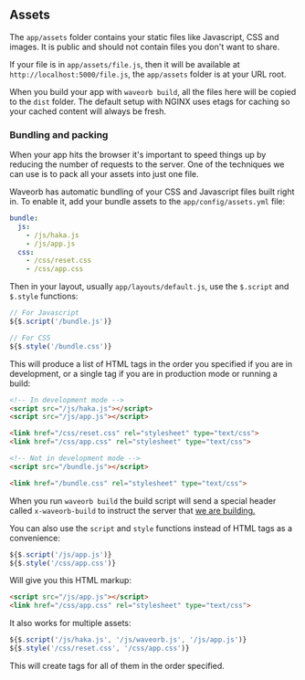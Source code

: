 ## Assets

The `app/assets` folder contains your static files like Javascript, CSS and images. It is public and should not contain files you don't want to share.

If your file is in `app/assets/file.js`, then it will be available at `http://localhost:5000/file.js`, the `app/assets` folder is at your URL root.

When you build your app with `waveorb build`, all the files here will be copied to the `dist` folder. The default setup with NGINX uses etags for caching so your cached content will always be fresh.

### Bundling and packing

When your app hits the browser it's important to speed things up by reducing the number of requests to the server. One of the techniques we can use is to pack all your assets into just one file.

Waveorb has automatic bundling of your CSS and Javascript files built right in. To enable it, add your bundle assets to the `app/config/assets.yml` file:
```yml
bundle:
  js:
    - /js/haka.js
    - /js/app.js
  css:
    - /css/reset.css
    - /css/app.css
```

Then in your layout, usually `app/layouts/default.js`, use the `$.script` and `$.style` functions:
```js
// For Javascript
${$.script('/bundle.js')}

// For CSS
${$.style('/bundle.css')}
```

This will produce a list of HTML tags in the order you specified if you are in development, or a single tag if you are in production mode or running a build:
```html
<!-- In development mode -->
<script src="/js/haka.js"></script>
<script src="/js/app.js"></script>

<link href="/css/reset.css" rel="stylesheet" type="text/css">
<link href="/css/app.css" rel="stylesheet" type="text/css">

<!-- Not in development mode -->
<script src="/bundle.js"></script>

<link href="/bundle.css" rel="stylesheet" type="text/css">
```

When you run `waveorb build` the build script will send a special header called `x-waveorb-build` to instruct the server that [we are building.](/doc/command-line.html#build)

You can also use the `script` and `style` functions instead of HTML tags as a convenience:
```js
${$.script('/js/app.js')}
${$.style('/css/app.css')}
```

Will give you this HTML markup:
```html
<script src="/js/app.js"></script>
<link href="/css/app.css" rel="stylesheet" type="text/css">
```

It also works for multiple assets:
```js
${$.script('/js/haka.js', '/js/waveorb.js', '/js/app.js')}
${$.style('/css/reset.css', '/css/app.css')}
```

This will create tags for all of them in the order specified.
